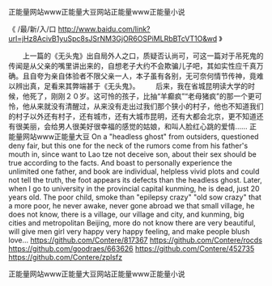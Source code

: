 
正能量网站www正能量大豆网站正能量www正能量小说




《 /最/新/入/口  http://www.baidu.com/link?url=jHz8AcivB1yuSpc8sJSrNM3GjOR6OSPiMLRbBTcVT1O&wd 》




　　上一篇的《无头鬼》出自局外人之口，质疑否认尚可，可这一篇对于吊死鬼的传闻是从父亲的嘴里讲出来的，自想老子大约不会欺骗儿子吧，其如实性应千真万确。且自夸为亲自体验者不限父亲一人，本子虽有各别，无可奈何情节传神，竟难以辨出真，足看来其弊端甚于《无头鬼》。
　　后来，我在省城昆明读大学的时候，他死了，刚刚２０岁。这可怜的孩子，比抽“羊癫疯”“老母猪疯”的那一个更可怜，他从来就没有清醒过，从来没有走出过我们那个狭小的村子，他也不知道我们的村子以外还有村子，还有城市，还有大城市昆明，还有大都会北京，更不知道还有很美丽，会给男人很美好很幸福的感觉的姑娘，和叫人脸红心跳的爱情……
正能量网站www正能量大豆
On a "headless ghost" from outsiders, questioned deny fair, but this one for the neck of the rumors come from his father's mouth in, since want to Lao tze not deceive son, about their sex should be true according to the facts.
And boast to personally experience the unlimited one father, and book are individual, helpless vivid plots and could not tell the truth, the foot appears its defects than the headless ghost.
Later, when I go to university in the provincial capital kunming, he is dead, just 20 years old.
The poor child, smoke than "epilepsy crazy" "old sow crazy" that a more poor, he never awake, never gone abroad we that small village, he does not know, there is a village, our village and city, and kunming, big cities and metropolitan Beijing, more do not know there are very beautiful, will give men girl very happy very happy feeling, and make people blush love...
https://github.com/Contere/817367
https://github.com/Contere/rocds
https://github.com/goodraes/663626
https://github.com/Contere/452735
https://github.com/Contere/zplsfz





正能量网站www正能量大豆网站正能量www正能量小说

